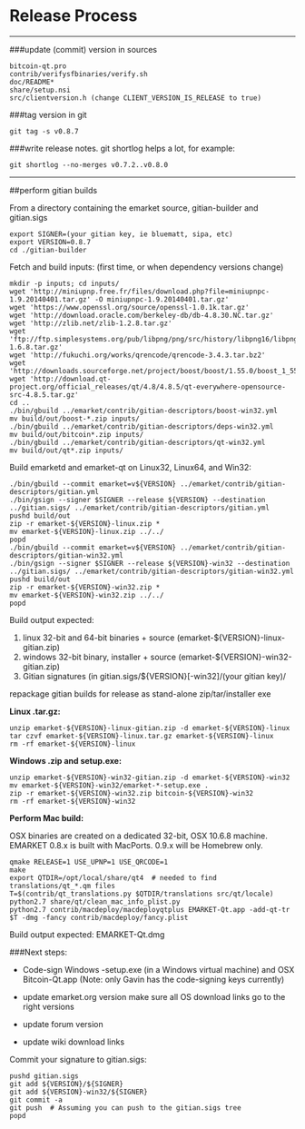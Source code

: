 Release Process
====================

* * *

###update (commit) version in sources


	bitcoin-qt.pro
	contrib/verifysfbinaries/verify.sh
	doc/README*
	share/setup.nsi
	src/clientversion.h (change CLIENT_VERSION_IS_RELEASE to true)

###tag version in git

	git tag -s v0.8.7

###write release notes. git shortlog helps a lot, for example:

	git shortlog --no-merges v0.7.2..v0.8.0

* * *

##perform gitian builds

 From a directory containing the emarket source, gitian-builder and gitian.sigs
  
	export SIGNER=(your gitian key, ie bluematt, sipa, etc)
	export VERSION=0.8.7
	cd ./gitian-builder

 Fetch and build inputs: (first time, or when dependency versions change)

	mkdir -p inputs; cd inputs/
	wget 'http://miniupnp.free.fr/files/download.php?file=miniupnpc-1.9.20140401.tar.gz' -O miniupnpc-1.9.20140401.tar.gz'
	wget 'https://www.openssl.org/source/openssl-1.0.1k.tar.gz'
	wget 'http://download.oracle.com/berkeley-db/db-4.8.30.NC.tar.gz'
	wget 'http://zlib.net/zlib-1.2.8.tar.gz'
	wget 'ftp://ftp.simplesystems.org/pub/libpng/png/src/history/libpng16/libpng-1.6.8.tar.gz'
	wget 'http://fukuchi.org/works/qrencode/qrencode-3.4.3.tar.bz2'
	wget 'http://downloads.sourceforge.net/project/boost/boost/1.55.0/boost_1_55_0.tar.bz2'
	wget 'http://download.qt-project.org/official_releases/qt/4.8/4.8.5/qt-everywhere-opensource-src-4.8.5.tar.gz'
	cd ..
	./bin/gbuild ../emarket/contrib/gitian-descriptors/boost-win32.yml
	mv build/out/boost-*.zip inputs/
	./bin/gbuild ../emarket/contrib/gitian-descriptors/deps-win32.yml
	mv build/out/bitcoin*.zip inputs/
	./bin/gbuild ../emarket/contrib/gitian-descriptors/qt-win32.yml
	mv build/out/qt*.zip inputs/

 Build emarketd and emarket-qt on Linux32, Linux64, and Win32:
  
	./bin/gbuild --commit emarket=v${VERSION} ../emarket/contrib/gitian-descriptors/gitian.yml
	./bin/gsign --signer $SIGNER --release ${VERSION} --destination ../gitian.sigs/ ../emarket/contrib/gitian-descriptors/gitian.yml
	pushd build/out
	zip -r emarket-${VERSION}-linux.zip *
	mv emarket-${VERSION}-linux.zip ../../
	popd
	./bin/gbuild --commit emarket=v${VERSION} ../emarket/contrib/gitian-descriptors/gitian-win32.yml
	./bin/gsign --signer $SIGNER --release ${VERSION}-win32 --destination ../gitian.sigs/ ../emarket/contrib/gitian-descriptors/gitian-win32.yml
	pushd build/out
	zip -r emarket-${VERSION}-win32.zip *
	mv emarket-${VERSION}-win32.zip ../../
	popd

  Build output expected:

  1. linux 32-bit and 64-bit binaries + source (emarket-${VERSION}-linux-gitian.zip)
  2. windows 32-bit binary, installer + source (emarket-${VERSION}-win32-gitian.zip)
  3. Gitian signatures (in gitian.sigs/${VERSION}[-win32]/(your gitian key)/

repackage gitian builds for release as stand-alone zip/tar/installer exe

**Linux .tar.gz:**

	unzip emarket-${VERSION}-linux-gitian.zip -d emarket-${VERSION}-linux
	tar czvf emarket-${VERSION}-linux.tar.gz emarket-${VERSION}-linux
	rm -rf emarket-${VERSION}-linux

**Windows .zip and setup.exe:**

	unzip emarket-${VERSION}-win32-gitian.zip -d emarket-${VERSION}-win32
	mv emarket-${VERSION}-win32/emarket-*-setup.exe .
	zip -r emarket-${VERSION}-win32.zip bitcoin-${VERSION}-win32
	rm -rf emarket-${VERSION}-win32

**Perform Mac build:**

  OSX binaries are created on a dedicated 32-bit, OSX 10.6.8 machine.
  EMARKET 0.8.x is built with MacPorts.  0.9.x will be Homebrew only.

	qmake RELEASE=1 USE_UPNP=1 USE_QRCODE=1
	make
	export QTDIR=/opt/local/share/qt4  # needed to find translations/qt_*.qm files
	T=$(contrib/qt_translations.py $QTDIR/translations src/qt/locale)
	python2.7 share/qt/clean_mac_info_plist.py
	python2.7 contrib/macdeploy/macdeployqtplus EMARKET-Qt.app -add-qt-tr $T -dmg -fancy contrib/macdeploy/fancy.plist

 Build output expected: EMARKET-Qt.dmg

###Next steps:

* Code-sign Windows -setup.exe (in a Windows virtual machine) and
  OSX Bitcoin-Qt.app (Note: only Gavin has the code-signing keys currently)

* update emarket.org version
  make sure all OS download links go to the right versions

* update forum version

* update wiki download links

Commit your signature to gitian.sigs:

	pushd gitian.sigs
	git add ${VERSION}/${SIGNER}
	git add ${VERSION}-win32/${SIGNER}
	git commit -a
	git push  # Assuming you can push to the gitian.sigs tree
	popd

